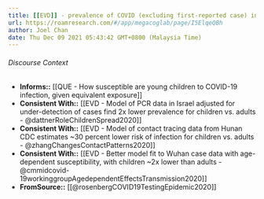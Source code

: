 ```yaml
---
title: [[EVD]] - prevalence of COVID (excluding first-reported case) increased with age in New York State, ~2x lower for children and youth compared to adults - [[@rosenbergCOVID19TestingEpidemic2020]]
url: https://roamresearch.com/#/app/megacoglab/page/I5ElqeQBh
author: Joel Chan
date: Thu Dec 09 2021 05:43:42 GMT+0800 (Malaysia Time)
---
```




###### Discourse Context

- **Informs::** [[QUE - How susceptible are young children to COVID-19 infection, given equivalent exposure]]
- **Consistent With::** [[EVD - Model of PCR data in Israel adjusted for under-detection of cases find 2x lower prevalence for children vs. adults - @dattnerRoleChildrenSpread2020]]
- **Consistent With::** [[EVD - Model of contact tracing data from Hunan CDC estimates ~30 percent lower risk of infection for children vs. adults - @zhangChangesContactPatterns2020]]
- **Consistent With::** [[EVD - Better model fit to Wuhan case data with age-dependent susceptibility, with children ~2x lower than adults - @cmmidcovid-19workinggroupAgedependentEffectsTransmission2020]]
- **FromSource::** [[@rosenbergCOVID19TestingEpidemic2020]]
